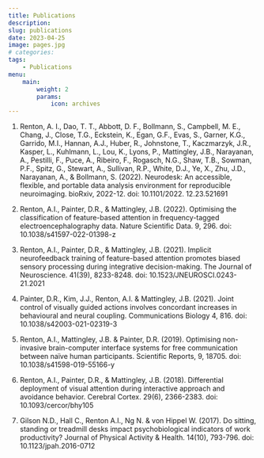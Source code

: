 ```yaml
---
title: Publications
description:
slug: publications
date: 2023-04-25
image: pages.jpg
# categories:
tags:
    - Publications
menu:
    main:
        weight: 2
        params: 
            icon: archives
---
```


1.	Renton, A. I., Dao, T. T., Abbott, D. F., Bollmann, S., Campbell, M. E., Chang, J., Close, T.G., Eckstein, K., Egan, G.F., Evas, S., Garner, K.G., Garrido, M.I., Hannan, A.J., Huber, R., Johnstone, T., Kaczmarzyk, J.R., Kasper, L., Kuhlmann, L., Lou, K., Lyons, P., Mattingley, J.B., Narayanan, A., Pestilli, F., Puce, A., Ribeiro, F., Rogasch, N.G., Shaw, T.B., Sowman, P.F., Spitz, G., Stewart, A., Sullivan, R.P., White, D.J., Ye, X., Zhu, J.D., Narayanan, A., & Bollmann, S. (2022). Neurodesk: An accessible, flexible, and portable data analysis environment for reproducible neuroimaging. bioRxiv, 2022-12. doi: 10.1101/2022. 12.23.521691

2.	Renton, A.I., Painter, D.R., & Mattingley, J.B. (2022). Optimising the classification of feature-based attention in frequency-tagged electroencephalography data. Nature Scientific Data. 9, 296. doi: 10.1038/s41597-022-01398-z

3.	Renton, A.I., Painter, D.R., & Mattingley, J.B. (2021). Implicit neurofeedback training of feature-based attention promotes biased sensory processing during integrative decision-making. The Journal of Neuroscience. 41(39), 8233-8248. doi: 10.1523/JNEUROSCI.0243-21.2021

4.	Painter, D.R., Kim, J.J., Renton, A.I. & Mattingley, J.B.  (2021). Joint control of visually guided actions involves concordant increases in behavioural and neural coupling. Communications Biology 4, 816. doi: 10.1038/s42003-021-02319-3

5.	Renton, A.I., Mattingley, J.B. & Painter, D.R. (2019). Optimising non-invasive brain-computer interface systems for free communication between naïve human participants. Scientific Reports, 9, 18705. doi: 10.1038/s41598-019-55166-y

6.	Renton, A.I., Painter, D.R., & Mattingley, J.B. (2018). Differential deployment of visual attention during interactive approach and avoidance behavior. Cerebral Cortex. 29(6), 2366-2383. doi: 10.1093/cercor/bhy105

7.	Gilson N.D., Hall C., Renton A.I., Ng N. & von Hippel W. (2017). Do sitting, standing or treadmill desks impact psychobiological indicators of work productivity? Journal of Physical Activity & Health. 14(10), 793-796. doi: 10.1123/jpah.2016-0712 


